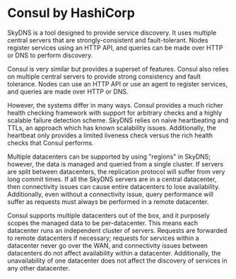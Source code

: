 # Consul by HashiCorp

SkyDNS is a tool designed to provide service discovery. It uses multiple central servers that are strongly-consistent and fault-tolerant. Nodes register services using an HTTP API, and queries can be made over HTTP or DNS to perform discovery.

Consul is very similar but provides a superset of features. Consul also relies on multiple central servers to provide strong consistency and fault tolerance. Nodes can use an HTTP API or use an agent to register services, and queries are made over HTTP or DNS.

However, the systems differ in many ways. Consul provides a much richer health checking framework with support for arbitrary checks and a highly scalable failure detection scheme. SkyDNS relies on naive heartbeating and TTLs, an approach which has known scalability issues. Additionally, the heartbeat only provides a limited liveness check versus the rich health checks that Consul performs.

Multiple datacenters can be supported by using "regions" in SkyDNS; however, the data is managed and queried from a single cluster. If servers are split between datacenters, the replication protocol will suffer from very long commit times. If all the SkyDNS servers are in a central datacenter, then connectivity issues can cause entire datacenters to lose availability. Additionally, even without a connectivity issue, query performance will suffer as requests must always be performed in a remote datacenter.

Consul supports multiple datacenters out of the box, and it purposely scopes the managed data to be per-datacenter. This means each datacenter runs an independent cluster of servers. Requests are forwarded to remote datacenters if necessary; requests for services within a datacenter never go over the WAN, and connectivity issues between datacenters do not affect availability within a datacenter. Additionally, the unavailability of one datacenter does not affect the discovery of services in any other datacenter.

